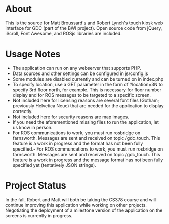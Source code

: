 # About

This is the source for Matt Broussard's and Robert Lynch's touch kiosk web interface for GDC (part of the BWI project).
Open source code from jQuery, iScroll, Font Awesome, and ROSjs libraries are included.

# Usage Notes

- The application can run on any webserver that supports PHP.
- Data sources and other settings can be configured in js/config.js
- Some modules are disabled currently and can be turned on in index.php
- To specify location, use a GET parameter in the form of ?location=3N to specify 3rd floor north, for example. This is necessary for floor number display and for ROS messages to be targeted to a specific screen.
- Not included here for licensing reasons are several font files (Gotham; previously Helvetica Neue) that are needed for the application to display correctly.
- Not included here for security reasons are map images.
- If you need the aforementioned missing files to run the application, let us know in person.
- For ROS communications to work, you must run rosbridge on farnsworth. Messages are sent and received on topic /gdc_touch. This feature is a work in progress and the format has not been fully specified.- For ROS communcations to work, you must run rosbridge on farnsworth. Messages are sent and received on topic /gdc_touch. This feature is a work in progress and the message format has not been fully specified yet (tentatively JSON strings).

# Project Status

In the fall, Robert and Matt will both be taking the CS378 course and will continue improving this application while working on other projects. Negotiating the deployment of a milestone version of the application on the screens is currently in progress.
